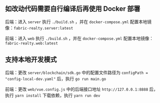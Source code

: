 ## 如改动代码需要自行编译后再使用 Docker 部署

后端：进入 `server` 执行 `./build.sh` ，并在 `docker-compose.yml` 配置本地镜像：`fabric-realty.server:latest`

前端：进入 `web` 执行 `./build.sh` ，并在 `docker-compose.yml` 配置本地镜像：`fabric-realty.web:latest`

## 支持本地开发模式

后端：更改 `server/blockchain/sdk.go` 中的配置文件路径为 `configPath = "config-local-dev.yaml"` 后，执行 `go run main.go`

前端：更改 `web/vue.config.js` 中的后端接口地址 `http://127.0.0.1:8888` 后，执行 `yarn install`
下载依赖，执行 `yarn run dev`